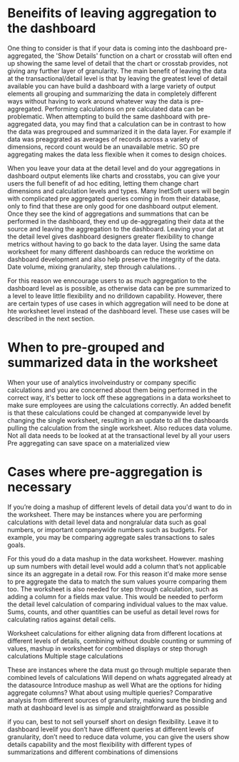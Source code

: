 # Beneifits of leaving aggregation to the dashboard

One thing to consider is that if your data is coming into the dashboard pre-aggregated, the 'Show Details' function on a chart or crosstab will often end up showing the same level of detail that the chart or crosstab provides, not giving any further layer of granularity.
The main benefit of leaving the data at the transactional/detail level is that by leaving the greatest level of detail available you can have build a dashboard with a large variety of output elements all grouping and summarizing the data in completely different ways without having to work around whatever way the data is pre-aggregated. Performing calculations on pre calculated data can be problematic. When attempting to build the same dashboard with pre-aggregated data, you may find that a calculation can be in contrast to how the data was pregrouped and summarized it in the data layer.  For example if data was preaggrated as averages of records across a variety of dimensions, record count would be an unavailable metric. SO pre aggregating makes the data less flexible when it comes to design choices.  


When you leave your data at the detail level and do your aggregations in dashboard output elements like charts and crosstabs, you can give your users the full benefit of ad hoc editing, letting them change chart dimensions and calculation levels and types.
Many InetSoft users will begin with complicated pre aggregated queries coming in from their database, only to find that these are only good for one dashboard output element. Once they see the kind of aggregations and summations that can be performed in the dashboard, they end up de-aggregating their data at the source and leaving the aggregation to the dashboard. Leaving your dat at the detail level gives dashboard designers greater flexibility to change metrics without having to go back to the data layer.  Using the same data worksheet for many different dashboards can reduce the worktime on dashboard development and also help preserve the integrity of the data.
Date volume, mixing granularity, step through calulations. .


For this reason we enncourage users to as much aggregation to the dashboard level as is possible, as otherwise data can be pre summarized to a level to leave little flexibility and no drilldown capability. However, there are certain types of use cases in which aggregation will need to be done at hte worksheet level instead of the dashboard level. These use cases will be described in the next section.

# When to pre-grouped and summarized data in the worksheet

When your use of analytics involveindustry or company specific calculations and you are concerned about them being performed in the correct way, it's better to lock off these aggregations in  a data worksheet to make sure employees are using the calculations correctly. An added benefit is that these calculations could be changed at companywide level by changing the single worksheet, resulting in an update to all the dashboards pulling the calculation from the single worksheet.
Also reduces data volume. 
Not all data needs to be looked at at the transactional level by all your users
Pre aggregating can save space on a materialized view

# Cases where pre-aggregation is necessary
If you’re doing a mashup of different levels of detail data you'd want to do in the worksheet. There may be instances where you are performing calculations with detail level data and nongralular data such as goal numbers, or important companywide numbers such as budgets.  For example, you may be comparing aggregate sales transactions to sales goals.

For this youd do a data mashup in the data worksheet. However. mashing up sum numbers with detail level  would add a column that’s not applicable since its an aggregate in a detail row. For this reason it'd make more sense to pre aggregate the data to match the sum values yourre comparing them too.
The worksheet is also needed for step through calculation, such as adding a column for a fields max value. This would be needed to perform the detail level calculation of comparing individual values to the max value. Sums, counts, and other quantities can be useful as detail level rows for calculating ratios against detail cells.

Worksheet calculations for either aligning data from different locations at different levels of details, combining without double counting or summing of values, mashup in worksheet for combined displays or step thorugh calculations
Multiple stage calculations

These are instances where the data must go through multiple separate then combined levels of calculations
Will depend on whats aggregated already at the datasource
Introduce mashup as well
What are the options for hiding aggregate columns?
What about using multiple queries?
Comparative analysis from different sources of granularity, making sure the binding and math at dashboard level is as simple and straightforward as possible

if you can, best to not sell yourself short on design flexibility. Leave it to dashboard levelif you don’t have different  queries at different levels of granularity, don’t need to reduce data volume, you can give the users show details capability and the most flexibility with different types of summarizations and different combinations of dimensions


